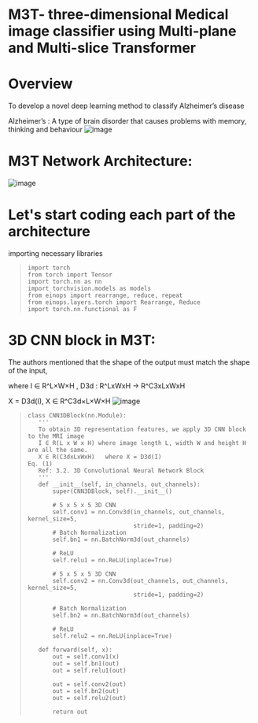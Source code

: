 # M3T- three-dimensional Medical image classifier using Multi-plane and Multi-slice Transformer

# Overview
To develop a novel deep learning method to classify Alzheimer’s disease

Alzheimer’s : A type of brain disorder that causes problems with memory, thinking and behaviour
![image](https://github.com/KVishnuVardhanR/M3T-/assets/33771427/c74b2d1d-bb67-4bc9-8310-a83b742af9f0)

# M3T Network Architecture:
![image](https://github.com/KVishnuVardhanR/M3T-/assets/33771427/60c4a501-86d3-41e7-9ddd-138bc4db6284)

# Let's start coding each part of the architecture
importing necessary libraries
>```
> import torch
> from torch import Tensor
> import torch.nn as nn
> import torchvision.models as models
> from einops import rearrange, reduce, repeat
> from einops.layers.torch import Rearrange, Reduce
> import torch.nn.functional as F

# 3D CNN block in M3T:
The authors mentioned that the shape of the output must match the shape of the input, 

where I ∈ R^L×W×H , D3d : R^LxWxH -> R^C3xLxWxH

X = D3d(I), X ∈ R^C3d×L×W×H
![image](https://github.com/KVishnuVardhanR/M3T-/assets/33771427/1ad141da-6fd1-4aae-b669-0461fdab7a71)

>```
>class CNN3DBlock(nn.Module):
>    '''
>    To obtain 3D representation features, we apply 3D CNN block to the MRI image 
>    I ∈ R(L x W x H) where image length L, width W and height H are all the same.
>    X ∈ R(C3dxLxWxH)   where X = D3d(I)                                  Eq. (1)
>    Ref: 3.2. 3D Convolutional Neural Network Block 
>    '''
>    def __init__(self, in_channels, out_channels):
>        super(CNN3DBlock, self).__init__()
>
>        # 5 x 5 x 5 3D CNN
>        self.conv1 = nn.Conv3d(in_channels, out_channels, kernel_size=5, 
>                               stride=1, padding=2)
>        # Batch Normalization
>        self.bn1 = nn.BatchNorm3d(out_channels)
>
>        # ReLU
>        self.relu1 = nn.ReLU(inplace=True)
>
>        # 5 x 5 x 5 3D CNN
>        self.conv2 = nn.Conv3d(out_channels, out_channels, kernel_size=5, 
>                               stride=1, padding=2)
>       
>        # Batch Normalization
>        self.bn2 = nn.BatchNorm3d(out_channels)
>
>        # ReLU
>        self.relu2 = nn.ReLU(inplace=True)
>
>    def forward(self, x):
>        out = self.conv1(x)
>        out = self.bn1(out)
>        out = self.relu1(out)
>
>        out = self.conv2(out)
>        out = self.bn2(out)
>        out = self.relu2(out)
>
>        return out
